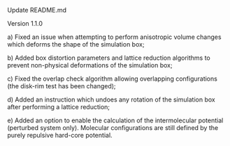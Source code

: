  Update README.md

Version 1.1.0

a) Fixed an issue when attempting to perform anisotropic volume changes which deforms the shape of the simulation box;

b) Added box distortion parameters and lattice reduction algorithms to prevent non-physical deformations of the simulation box;

c) Fixed the overlap check algorithm allowing overlapping configurations (the disk-rim test has been changed);

d) Added an instruction which undoes any rotation of the simulation box after performing a lattice reduction;

e) Added an option to enable the calculation of the intermolecular potential (perturbed system only). Molecular configurations are still defined by the purely repulsive hard-core potential.
